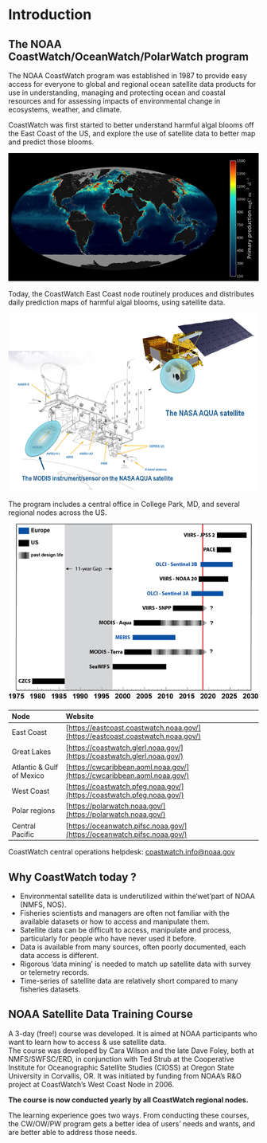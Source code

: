 # Introduction

## The NOAA CoastWatch/OceanWatch/PolarWatch program

The NOAA CoastWatch program was established in 1987 to provide easy access for everyone to global and regional ocean satellite data products for use in understanding, managing and protecting ocean and coastal resources and for assessing impacts of environmental change in ecosystems, weather, and climate.

CoastWatch was first started to better understand harmful algal blooms off the East Coast of the US, and explore the use of satellite data to better map and predict those blooms.

![Courtesy of Rick Stumpf, NOAA/NOS](../.gitbook/assets/image%20%28168%29.png)

Today, the CoastWatch East Coast node routinely produces and distributes daily prediction maps of harmful algal blooms, using satellite data.

![Courtesy of Rick Stumpf, NOAA/NOS](../.gitbook/assets/image%20%28103%29.png)



The program includes a central office in College Park, MD, and several regional nodes across the US.

![The different CW nodes](../.gitbook/assets/image%20%28138%29.png)

| **Node** | **Website** |
| :--- | :--- |
| East Coast | [https://eastcoast.coastwatch.noaa.gov/](https://eastcoast.coastwatch.noaa.gov/) |
| Great Lakes | [https://coastwatch.glerl.noaa.gov/](https://coastwatch.glerl.noaa.gov/) |
| Atlantic & Gulf of Mexico | [https://cwcaribbean.aoml.noaa.gov/](https://cwcaribbean.aoml.noaa.gov/) |
| West Coast | [https://coastwatch.pfeg.noaa.gov/](https://coastwatch.pfeg.noaa.gov/) |
| Polar regions | [https://polarwatch.noaa.gov/](https://polarwatch.noaa.gov/) |
| Central Pacific | [https://oceanwatch.pifsc.noaa.gov/](https://oceanwatch.pifsc.noaa.gov/) |

 CoastWatch central operations helpdesk: [coastwatch.info@noaa.gov](mailto:coastwatch.info@noaa.gov)



## Why CoastWatch today ?

* Environmental satellite data is underutilized within the‘wet’part of NOAA \(NMFS, NOS\). 
* Fisheries scientists and managers are often not familiar with the available datasets or how to access and manipulate them. 
* Satellite data can be difficult to access, manipulate and process, particularly for people who have never used it before. 
* Data is available from many sources, often poorly documented, each data access is different. 
* Rigorous ‘data mining’ is needed to match up satellite data with survey or telemetry records. 
* Time-series of satellite data are relatively short compared to many fisheries datasets.

## NOAA Satellite Data Training Course

A 3-day \(free!\) course was developed. It is aimed at NOAA participants who want to learn how to access & use satellite data.  
The course was developed by Cara Wilson and the late Dave Foley, both at NMFS/SWFSC/ERD, in conjunction with Ted Strub at the Cooperative Institute for Oceanographic Satellite Studies \(CIOSS\) at Oregon State University in Corvallis, OR. It was initiated by funding from NOAA’s R&O project at CoastWatch’s West Coast Node in 2006. 

**The course is now conducted yearly by all CoastWatch regional nodes.**

The learning experience goes two ways. From conducting these courses, the CW/OW/PW program gets a better idea of users’ needs and wants, and are better able to address those needs.



